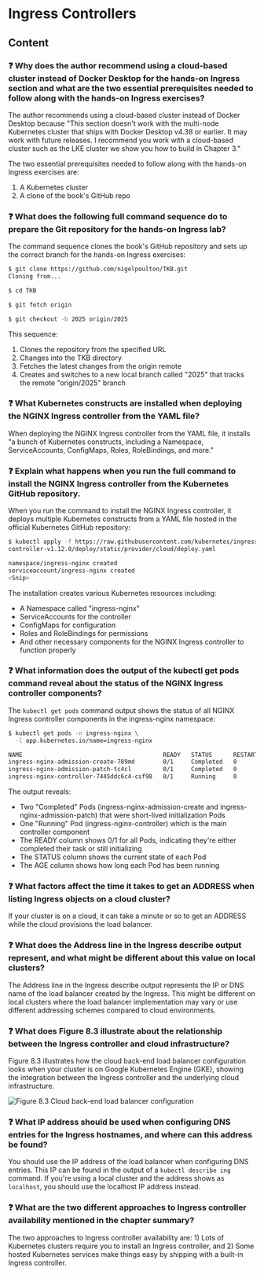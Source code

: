 # Ingress Controllers

## Content

### ❓ Why does the author recommend using a cloud-based cluster instead of Docker Desktop for the hands-on Ingress section and what are the two essential prerequisites needed to follow along with the hands-on Ingress exercises?
The author recommends using a cloud-based cluster instead of Docker Desktop because "This section doesn't work with the multi-node Kubernetes cluster that ships with Docker Desktop v4.38 or earlier. It may work with future releases. I recommend you work with a cloud-based cluster such as the LKE cluster we show you how to build in Chapter 3."

The two essential prerequisites needed to follow along with the hands-on Ingress exercises are:
1. A Kubernetes cluster
2. A clone of the book's GitHub repo

### ❓ What does the following full command sequence do to prepare the Git repository for the hands-on Ingress lab?
The command sequence clones the book's GitHub repository and sets up the correct branch for the hands-on Ingress exercises:

```bash
$ git clone https://github.com/nigelpoulton/TKB.git
Cloning from...

$ cd TKB

$ git fetch origin

$ git checkout -b 2025 origin/2025
```

This sequence:
1. Clones the repository from the specified URL
2. Changes into the TKB directory
3. Fetches the latest changes from the origin remote
4. Creates and switches to a new local branch called "2025" that tracks the remote "origin/2025" branch

### ❓ What Kubernetes constructs are installed when deploying the NGINX Ingress controller from the YAML file?
When deploying the NGINX Ingress controller from the YAML file, it installs "a bunch of Kubernetes constructs, including a Namespace, ServiceAccounts, ConfigMaps, Roles, RoleBindings, and more."

### ❓ Explain what happens when you run the full command to install the NGINX Ingress controller from the Kubernetes GitHub repository.
When you run the command to install the NGINX Ingress controller, it deploys multiple Kubernetes constructs from a YAML file hosted in the official Kubernetes GitHub repository:

```bash
$ kubectl apply -f https://raw.githubusercontent.com/kubernetes/ingress-nginx/
controller-v1.12.0/deploy/static/provider/cloud/deploy.yaml

namespace/ingress-nginx created
serviceaccount/ingress-nginx created
<Snip>
```

The installation creates various Kubernetes resources including:
- A Namespace called "ingress-nginx"
- ServiceAccounts for the controller
- ConfigMaps for configuration
- Roles and RoleBindings for permissions
- And other necessary components for the NGINX Ingress controller to function properly

### ❓ What information does the output of the kubectl get pods command reveal about the status of the NGINX Ingress controller components?
The `kubectl get pods` command output shows the status of all NGINX Ingress controller components in the ingress-nginx namespace:

```bash
$ kubectl get pods -n ingress-nginx \
  -l app.kubernetes.io/name=ingress-nginx

NAME                                        READY   STATUS      RESTARTS   AGE
ingress-nginx-admission-create-789md        0/1     Completed   0          25s
ingress-nginx-admission-patch-tc4cl         0/1     Completed   0          25s
ingress-nginx-controller-7445ddc6c4-csf98   0/1     Running     0          26s
```

The output reveals:
- Two "Completed" Pods (ingress-nginx-admission-create and ingress-nginx-admission-patch) that were short-lived initialization Pods
- One "Running" Pod (ingress-nginx-controller) which is the main controller component
- The READY column shows 0/1 for all Pods, indicating they're either completed their task or still initializing
- The STATUS column shows the current state of each Pod
- The AGE column shows how long each Pod has been running

### ❓ What factors affect the time it takes to get an ADDRESS when listing Ingress objects on a cloud cluster?
If your cluster is on a cloud, it can take a minute or so to get an ADDRESS while the cloud provisions the load balancer.

### ❓ What does the Address line in the Ingress describe output represent, and what might be different about this value on local clusters?
The Address line in the Ingress describe output represents the IP or DNS name of the load balancer created by the Ingress. This might be different on local clusters where the load balancer implementation may vary or use different addressing schemes compared to cloud environments.

### ❓ What does Figure 8.3 illustrate about the relationship between the Ingress controller and cloud infrastructure?
Figure 8.3 illustrates how the cloud back-end load balancer configuration looks when your cluster is on Google Kubernetes Engine (GKE), showing the integration between the Ingress controller and the underlying cloud infrastructure.

![Figure 8.3 Cloud back-end load balancer configuration](media/figure8-3.png)

### ❓ What IP address should be used when configuring DNS entries for the Ingress hostnames, and where can this address be found?
You should use the IP address of the load balancer when configuring DNS entries. This IP can be found in the output of a `kubectl describe ing` command. If you're using a local cluster and the address shows as `localhost`, you should use the localhost IP address instead.

### ❓ What are the two different approaches to Ingress controller availability mentioned in the chapter summary?
The two approaches to Ingress controller availability are: 1) Lots of Kubernetes clusters require you to install an Ingress controller, and 2) Some hosted Kubernetes services make things easy by shipping with a built-in Ingress controller.

